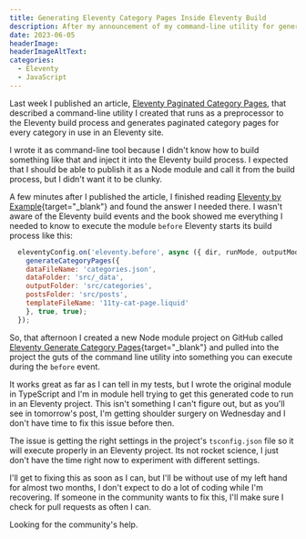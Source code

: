 ```yaml
---
title: Generating Eleventy Category Pages Inside Eleventy Build
description: After my announcement of my command-line utility for generating Eleventy Paginated Category pages, I learned how to do this inside of Eleventy and need some help finishing it for general use.
date: 2023-06-05
headerImage: 
headerImageAltText: 
categories:
  - Eleventy
  - JavaScript  
---
```


Last week I published an article, [Eleventy Paginated Category Pages](/posts/2023/eleventy-paginated-category-pages/), that described a command-line utility I created that runs as a preprocessor to the Eleventy build process and generates paginated category pages for every category in use in an Eleventy site. 

I wrote it as command-line tool because I didn't know how to build something like that and inject it into the Eleventy build process. I expected that I should be able to publish it as a Node module and call it from the build process, but I didn't want it to be clunky.

A few minutes after I published the article, I finished reading [Eleventy by Example](https://www.packtpub.com/product/eleventy-by-example/9781804610497){target="_blank"} and found the answer I needed there. I wasn't aware of the Eleventy build events and the book showed me everything I needed to know to execute the module `before` Eleventy starts its build process like this:

```js
  eleventyConfig.on('eleventy.before', async ({ dir, runMode, outputMode }) => {
    generateCategoryPages({
    dataFileName: 'categories.json',
    dataFolder: 'src/_data',
    outputFolder: 'src/categories',
    postsFolder: 'src/posts',
    templateFileName: '11ty-cat-page.liquid'
    }, true, true);
  });
```

So, that afternoon I created a new Node module project on GitHub called [Eleventy Generate Category Pages](https://github.com/johnwargo/eleventy-generate-category-pages){target="_blank"} and pulled into the project the guts of the command line utility into something you can execute during the `before` event.

It works great as far as I can tell in my tests, but I wrote the original module in TypeScript and I'm in module hell trying to get this generated code to run in an Eleventy project. This isn't something I can't figure out, but as you'll see in tomorrow's post, I'm getting shoulder surgery on Wednesday and I don't have time to fix this issue before then.

The issue is getting the right settings in the project's `tsconfig.json` file so it will execute properly in an Eleventy project. Its not rocket science, I just don't have the time right now to experiment with different settings. 

I'll get to fixing this as soon as I can, but I'll be without use of my left hand for almost two months, I don't expect to do a lot of coding while I'm recovering. If someone in the community wants to fix this, I'll make sure I check for pull requests as often I can. 

Looking for the community's help.
